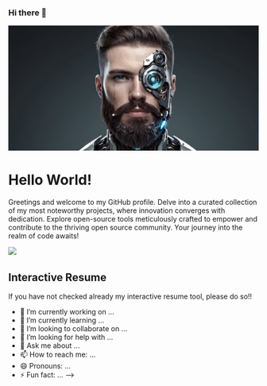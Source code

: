 ### Hi there 👋

<p align="center">
 <img src="media/banner.png" width="1024px">
</p>

# Hello World!
Greetings and welcome to my GitHub profile. Delve into a curated collection of my most noteworthy projects, where innovation converges with dedication. Explore open-source tools meticulously crafted to empower and contribute to the thriving open source community. Your journey into the realm of code awaits!

<p align="left">
 <img src="https://raw.githubusercontent.com/serghidalg/interactive-resume/master/files/interactive-resume.gif" width="1024px">
</p>

## Interactive Resume
If you have not checked already my interactive resume tool, please do so!!
- 🔭 I’m currently working on ...
- 🌱 I’m currently learning ...
- 👯 I’m looking to collaborate on ...
- 🤔 I’m looking for help with ...
- 💬 Ask me about ...
- 📫 How to reach me: ...
- 😄 Pronouns: ...
- ⚡ Fun fact: ...
-->
